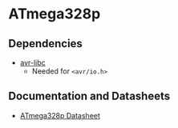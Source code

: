 
# ATmega328p

## Dependencies 

- [avr-libc](https://github.com/vancegroup-mirrors/avr-libc/tree/master/avr-libc)
  - Needed for `<avr/io.h>`

## Documentation and Datasheets

- [ATmega328p Datasheet](./ATmega48A-PA-88A-PA-168A-PA-328-P_datasheet.pdf)
